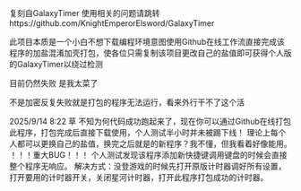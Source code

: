 复刻自GalaxyTimer
使用相关的问题请跳转https://github.com/KnightEmperorElsword/GalaxyTimer

此项目本质是一个小白不想下载编程环境意图使用Github在线工作流直接完成该程序的加盐混淆加壳打包，使各位只需复制该项目更改自己的盐值即可获得个人版的GalaxyTimer以绕过检测

目前仍然失败 是我太菜了

不是加密反复失败就是打包的程序无法运行，看来外行干不了这个活

2025/9/14 8:22   草 不知为何代码成功跑起来了，现在你可以通过Github在线打包此程序，打包完成后直接下载使用，个人测试半小时并未被踢下线！
理论上每个人都可以更换自己的盐值，换完之后就是的新程序？我不懂，但我看着好像能用。
！！！重大BUG！！！ 个人测试发现该程序添加新快捷键调用键盘的时候会直接整个程序无响应。
解决方式：没登游戏的时候先打开原版计时器调好所有设置，打开要用的计时器开关，关闭星河计时器，打开此程序打包成功的计时器。
